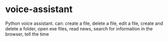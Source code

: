 # voice-assistant
Python voice assistant. can: create a file, delete a file, edit a file, create and delete a folder, open exe files, read news, search for information in the browser, tell the time
